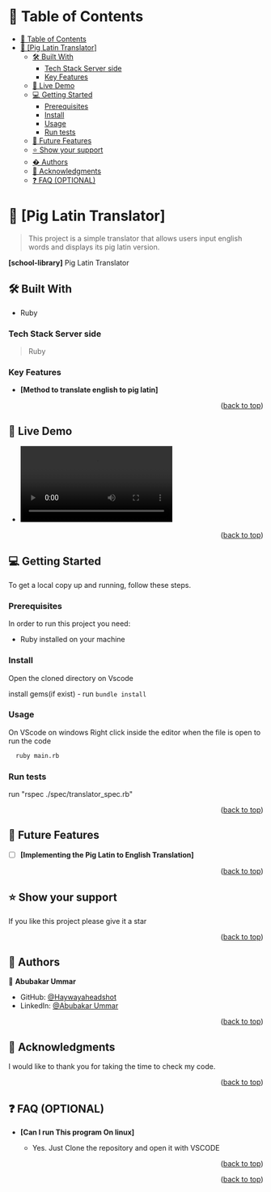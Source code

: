 <a name="readme-top"></a>

# 📗 Table of Contents

- [📗 Table of Contents](#-table-of-contents)
- [📖 \[Pig Latin Translator\] ](#-pig-latin-translator-)
  - [🛠 Built With ](#-built-with-)
    - [Tech Stack Server side](#tech-stack-server-side)
    - [Key Features ](#key-features-)
  - [🚀 Live Demo ](#-live-demo-)
  - [💻 Getting Started ](#-getting-started-)
    - [Prerequisites](#prerequisites)
    - [Install](#install)
    - [Usage](#usage)
    - [Run tests](#run-tests)
  - [🔭 Future Features ](#-future-features-)
  - [⭐️ Show your support ](#️-show-your-support-)
  - [� Authors ](#-authors-)
  - [🙏 Acknowledgments ](#-acknowledgments-)
  - [❓ FAQ (OPTIONAL) ](#-faq-optional-)

<!-- PROJECT DESCRIPTION -->

# 📖 [Pig Latin Translator] <a name="about-project"></a>

> This project is a simple translator that allows users input english words and displays its pig latin version.

**[school-library]** Pig Latin Translator
## 🛠 Built With <a name="built-with"></a>
- Ruby

### Tech Stack <a name="tech-stack">Server side</a>

> Ruby

<!-- Features -->

### Key Features <a name="key-features"></a>

- **[Method to translate english to pig latin]**

<p align="right">(<a href="#readme-top">back to top</a>)</p>

<!-- LIVE DEMO -->

## 🚀 Live Demo <a name="live-demo"></a>

- ![Video](/pig_latin_translator_demo.mov)

<p align="right">(<a href="#readme-top">back to top</a>)</p>

<!-- GETTING STARTED -->

## 💻 Getting Started <a name="getting-started"></a>

To get a local copy up and running, follow these steps.

### Prerequisites

In order to run this project you need:
- Ruby installed on your machine

### Install

Open the cloned directory on Vscode

install gems(if exist) - run `bundle install`

### Usage

 On VScode on windows Right click inside the editor when the file is open to run the code

```sh
  ruby main.rb
```

### Run tests

run "rspec ./spec/translator_spec.rb"

<p align="right">(<a href="#readme-top">back to top</a>)</p>

<!-- FUTURE FEATURES -->

## 🔭 Future Features <a name="future-features"></a>

- [ ] **[Implementing the Pig Latin to English Translation]**

<p align="right">(<a href="#readme-top">back to top</a>)</p>

<!-- SUPPORT -->

## ⭐️ Show your support <a name="support"></a>

If you like this project please give it a star

<p align="right">(<a href="#readme-top">back to top</a>)</p>

<!-- AUTHORS -->

## 👥 Authors <a name="authors"></a>

 👤 **Abubakar Ummar**

- GitHub: [@Haywayaheadshot](https://github.com/Haywayaheadshot)
- LinkedIn: [@Abubakar Ummar](https://www.linkedin.com/in/abubakar-ummar/)

<p align="right">(<a href="#readme-top">back to top</a>)</p>

<!-- ACKNOWLEDGEMENTS -->

## 🙏 Acknowledgments <a name="acknowledgements"></a>

I would like to thank you for taking the time to check my code.

<p align="right">(<a href="#readme-top">back to top</a>)</p>

<!-- FAQ (optional) -->

## ❓ FAQ (OPTIONAL) <a name="faq"></a>

- **[Can I run This program On linux]**

  - Yes. Just Clone the repository and open it with VSCODE 

<p align="right">(<a href="#readme-top">back to top</a>)</p>


<p align="right">(<a href="#readme-top">back to top</a>)</p>
